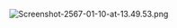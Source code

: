 ![Screenshot-2567-01-10-at-13.49.53.png](https://img5.pic.in.th/file/secure-sv1/Screenshot-2567-01-10-at-13.49.53.png)
